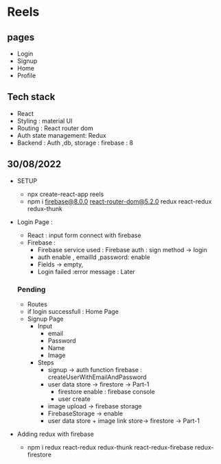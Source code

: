 # Reels

## pages
* Login
* Signup
* Home
* Profile
## Tech stack
* React 
* Styling : material UI
* Routing : React router dom
* Auth state management: Redux
* Backend : Auth ,db, storage : firebase : 8

## 30/08/2022
* SETUP
  * npx create-react-app reels
  * npm  i firebase@8.0.0  react-router-dom@5.2.0 redux react-redux redux-thunk
* Login Page : 
  * React : input form connect with firebase 
  * Firebase :
    * Firebase service used : Firebase auth : sign method -> login 
    *  auth enable , emailId ,password: enable
    *  Fields -> empty, 
    *  Login failed :error message  : Later  
  
  ### Pending 
    *  Routes  
    *  if login successfull  : Home Page 
  * Signup Page 
    * Input
      * email
      * Password
      * Name
      * Image 
    * Steps
      * signup -> auth function firebase : createUserWithEmailAndPassword 
      * user data store -> firestore -> Part-1
        * firestore enable : firebase console
        * user create 
      * image upload -> firebase storage
      * FirebaseStorage -> enable   
      * user data store + image link store-> firestore -> Part-1
 * Adding redux with firebase 
   * npm i redux react-redux redux-thunk react-redux-firebase redux-firestore
      